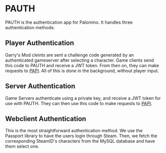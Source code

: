 # PAUTH

PAUTH is the authentication app for Palomino. It handles three authentication methods:

## Player Authentication
Garry's Mod cleints are sent a challenge code generated by an authenticated gameserver after selecting a character. Game clients send this code to PAUTH and receive a JWT token. From then on, they can make requests to [PAPI](https://github.com/sildotdev/papi). All of this is done in the background, without player input.

## Server Authentication
Game Servers authenticate using a private key, and receive a JWT token for use with PAUTH. They can then use this code to make requests to [PAPI](https://github.com/sildotdev/papi).

## Webclient Authentication
This is the most straightforward authentication method. We use the Passport library to have the users login through Steam. Then, we fetch the corresponding SteamID's characters from the MySQL database and have them select one.
